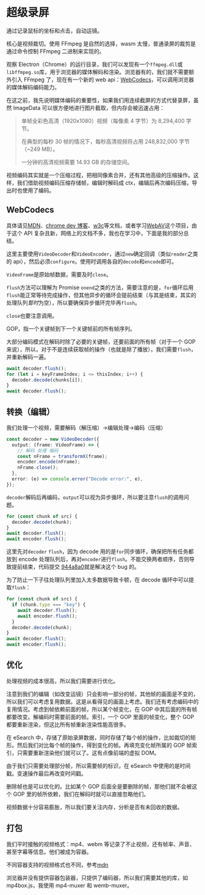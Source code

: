 # 超级录屏

通过记录鼠标的坐标和点击，自动运镜。

核心是视频裁切。使用 FFmpeg 是自然的选择，wasm 太慢，普通录屏的裁剪是通过命令控制 FFmpeg 二进制来实现的。

观察 Electron（Chrome）的运行目录，我们可以发现有一个`ffmpeg.dll`或`libffmpeg.so`库，用于浏览器的媒体解码和渲染。浏览器有的，我们就不需要额外引入 FFmpeg 了，现在有一个新的 web api：[WebCodecs](https://developer.mozilla.org/zh-CN/docs/Web/API/WebCodecs_API)，可以调用浏览器的媒体解码编码能力。

在这之前，我先说明媒体编码的重要性，如果我们用连续截屏的方式代替录屏，虽然 ImageData 可以很方便地进行图片截取，但内存会被迅速占用：

> 单帧全彩色高清（1920x1080）视频（每像素 4 字节）为 8,294,400 字节。
>
> 在典型的每秒 30 帧的情况下，每秒高清视频将占用 248,832,000 字节（~249 MB）。
>
> 一分钟的高清视频需要 14.93 GB 的存储空间。

视频编码其实就是一个压缩过程，把相同像素合并，还有其他高级的压缩操作。这样，我们借助视频编码压缩存储帧，编辑时解码成 ctx，编辑后再次编码压缩，导出时也使用了编码。

## WebCodecs

具体请见[MDN](https://developer.mozilla.org/zh-CN/docs/Web/API/WebCodecs_API)、[chrome dev 博客](https://developer.chrome.google.cn/docs/web-platform/best-practices/webcodecs?hl=zh-cn)、[w3c](https://w3c.github.io/webcodecs)等文档，或者学习[WebAV](https://github.com/bilibili/WebAV)这个项目，由于这个 API 复杂且新，网络上的文档不多，我也在学习中，下面是我的部分总结。

这里主要使用`VideoDecoder`和`VideoEncoder`，通过`new`确定回调（类似`reader`之类的 api），然后必须`configure`。使用时调用各自的`decode`和`encode`即可。

`VideoFrame`是原始帧数据，需要及时`close`。

`flush`方法可以理解为 Promise `onend`之类的方法，需要注意的是，`for`循环后用`flush`能正常等待完成操作，但其他异步的循环会提前结束（与其是结束，其实的处理队列*暂时*为空），所以要确保异步循环完毕再`flush`。

`close`也要注意调用。

GOP，指一个关键帧到下一个关键帧前的所有帧序列。

大部分编码模式在解码时除了必要的关键帧，还要前面的所有帧（对于一个 GOP 来说），所以，对于不是连续获取帧的操作（也就是除了播放），我们需要`flush`，并重新解码一遍。

```ts
await decoder.flush();
for (let i = keyFrameIndex; i <= thisIndex; i++) {
  decoder.decode(chunks[i]);
}
await decoder.flush();
```

## 转换（编辑）

我们处理一个视频，需要解码（解压缩）->编辑处理->编码（压缩）

```ts
const decoder = new VideoDecoder({
  output: (frame: VideoFrame) => {
    // 解码 处理 编码
    const nFrame = transformX(frame);
    encoder.encode(nFrame);
    nFrame.close();
  },
  error: (e) => console.error("Decode error:", e),
});
```

`decoder`解码后再编码，`output`可以视为异步循环，所以要注意`flush`的调用问题。

```ts
for (const chunk of src) {
  decoder.decode(chunk);
}
await decoder.flush();
await encoder.flush();
```

这里先对`decoder` `flush`，因为 decode 用的是`for`同步循环，确保把所有任务都放到 encode 处理队列后，再对`encoder`进行`flush`。不能交换两者顺序，否则导致提前结束，代码提交 [944a8a0](https://github.com/xushengfeng/eSearch/commit/944a8a0f27cb488a6c6b62d61c74901dfa7b812a)就是解决这个 bug 的。

为了防止一下子往处理队列里加入太多数据导致卡顿，在 decode 循环中可以提取`flush`：

```ts
for (const chunk of src) {
  if (chunk.type === "key") {
    await decoder.flush();
    await encoder.flush();
  }
  decoder.decode(chunk);
}
await decoder.flush();
await encoder.flush();
```

## 优化

处理视频的成本很高，所以我们需要进行优化。

注意到我们的编辑（如改变运镜）只会影响一部分的帧，其他帧的画面是不变的，所以我们可以考虑复用数据。这是从看得见的画面上考虑。我们还有考虑编码中的复用情况。考虑到帧依赖前面的帧，所以某个帧变化，在 GOP 中其后面的所有帧都要改变。解编码时需要前面的帧。索引，一个 GOP 里面的帧变化，整个 GOP 都要重新渲染，但这比所有帧重新渲染性能高很多。

在 eSearch 中，存储了原始录屏数据，同时存储了每个帧的操作，比如裁切的矩形。然后我们对比每个帧的操作，得到变化的帧。再填充变化帧所属的 GOP 帧索引，只需要重新渲染他们就可以了。这有点像前端的虚拟 DOM。

由于我们只需要处理部分帧，所以需要帧的标识，在 eSearch 中使用的是时间戳。变速操作最后再改变时间戳。

删除帧也是可以优化的。比如某个 GOP 后面全是要删除的帧，那他们就不会被这个 GOP 里的帧所依赖，我们在解码时就可以直接忽略他们。

视频数据十分容易膨胀，所以我们要关注内存，分析是否有未回收的数据。

## 打包

我们平时接触的视频格式：mp4、webm 等记录了不止视频，还有帧率、声音、甚至字幕等信息。他们被成为容器。

不同容器支持的视频格式也不同，参考[mdn](https://developer.mozilla.org/zh-CN/docs/Web/Media/Formats/Video_codecs#%E7%BC%96%E8%A7%A3%E7%A0%81%E5%99%A8%E8%AF%A6%E7%BB%86%E4%BF%A1%E6%81%AF)

浏览器并没有提供容器包装器，只提供了编码器，所以我们需要其他的库，如 mp4box.js，我使用 mp4-muxer 和 wemb-muxer。
